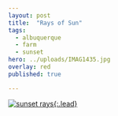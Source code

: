 ```yaml
---
layout: post
title:  "Rays of Sun"
tags:
  - albuquerque
  - farm
  - sunset
hero: ../uploads/IMAG1435.jpg
overlay: red
published: true

---
```


[![sunset rays](../uploads/IMAG1435.jpg){:.lead}](../uploads/IMAG1435.jpg)